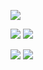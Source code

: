 ![](https://i.imgur.com/I9vSGHl.png)

![](https://i.imgur.com/f7UFEHc.png)
![](https://i.imgur.com/PNZJroA.png)

![](https://i.imgur.com/nYiywoQ.png)
![](https://i.imgur.com/OtrIzCo.png)
